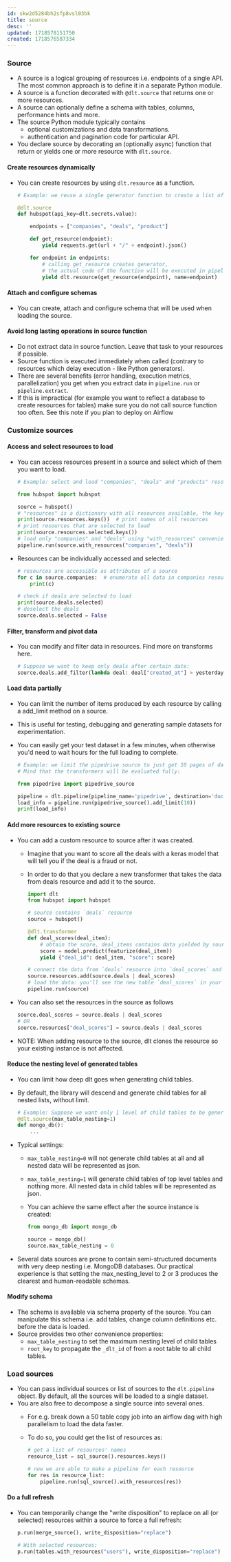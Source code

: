```yaml
---
id: skw2d5284bh2sfp8vsl03bk
title: source
desc: ''
updated: 1718578151750
created: 1718576587334
---
```


### Source

- A source is a logical grouping of resources i.e. endpoints of a single API. The most common approach is to define it in a separate Python module.
- A source is a function decorated with `@dlt.source` that returns one or more resources.
- A source can optionally define a schema with tables, columns, performance hints and more.
- The source Python module typically contains 
  - optional customizations and data transformations.
  - authentication and pagination code for particular API.
- You declare source by decorating an (optionally async) function that return or yields one or more resource with `dlt.source`.

#### Create resources dynamically

- You can create resources by using `dlt.resource` as a function.

    ``` py
    # Example: we reuse a single generator function to create a list of resources for several Hubspot endpoints.

    @dlt.source
    def hubspot(api_key=dlt.secrets.value):

        endpoints = ["companies", "deals", "product"]

        def get_resource(endpoint):
            yield requests.get(url + "/" + endpoint).json()

        for endpoint in endpoints:
            # calling get_resource creates generator,
            # the actual code of the function will be executed in pipeline.run
            yield dlt.resource(get_resource(endpoint), name=endpoint)
    ```

#### Attach and configure schemas

- You can create, attach and configure schema that will be used when loading the source.

#### Avoid long lasting operations in source function

- Do not extract data in source function. Leave that task to your resources if possible.
- Source function is executed immediately when called (contrary to resources which delay execution - like Python generators).
- There are several benefits (error handling, execution metrics, parallelization) you get when you extract data in `pipeline.run` or `pipeline.extract`.
- If this is impractical (for example you want to reflect a database to create resources for tables) make sure you do not call source function too often. See this note if you plan to deploy on Airflow

### Customize sources

#### Access and select resources to load

- You can access resources present in a source and select which of them you want to load.

    ``` py
    # Example: select and load "companies", "deals" and "products" resources:

    from hubspot import hubspot

    source = hubspot()
    # "resources" is a dictionary with all resources available, the key is the resource name
    print(source.resources.keys())  # print names of all resources
    # print resources that are selected to load
    print(source.resources.selected.keys())
    # load only "companies" and "deals" using "with_resources" convenience method
    pipeline.run(source.with_resources("companies", "deals"))
    ```

- Resources can be individually accessed and selected:

    ```` py
    # resources are accessible as attributes of a source
    for c in source.companies:  # enumerate all data in companies resource
        print(c)

    # check if deals are selected to load
    print(source.deals.selected)
    # deselect the deals
    source.deals.selected = False
    ````

#### Filter, transform and pivot data

- You can modify and filter data in resources. Find more on transforms here.

    ``` py
    # Suppose we want to keep only deals after certain date:
    source.deals.add_filter(lambda deal: deal["created_at"] > yesterday)
    ```

#### Load data partially

- You can limit the number of items produced by each resource by calling a add_limit method on a source.
- This is useful for testing, debugging and generating sample datasets for experimentation.
- You can easily get your test dataset in a few minutes, when otherwise you'd need to wait hours for the full loading to complete.

    ``` py
    # Example: we limit the pipedrive source to just get 10 pages of data from each endpoint. 
    # Mind that the transformers will be evaluated fully:

    from pipedrive import pipedrive_source

    pipeline = dlt.pipeline(pipeline_name='pipedrive', destination='duckdb', dataset_name='pipedrive_data')
    load_info = pipeline.run(pipedrive_source().add_limit(10))
    print(load_info)
    ```

#### Add more resources to existing source

- You can add a custom resource to source after it was created.
  - Imagine that you want to score all the deals with a keras model that will tell you if the deal is a fraud or not.
  - In order to do that you declare a new transformer that takes the data from deals resource and add it to the source.

    ``` py
    import dlt
    from hubspot import hubspot

    # source contains `deals` resource
    source = hubspot()

    @dlt.transformer
    def deal_scores(deal_item):
        # obtain the score, deal_items contains data yielded by source.deals
        score = model.predict(featurize(deal_item))
        yield {"deal_id": deal_item, "score": score}

    # connect the data from `deals` resource into `deal_scores` and add to the source
    source.resources.add(source.deals | deal_scores)
    # load the data: you'll see the new table `deal_scores` in your destination!
    pipeline.run(source)
    ```

- You can also set the resources in the source as follows

    ``` py
    source.deal_scores = source.deals | deal_scores
    # OR
    source.resources["deal_scores"] = source.deals | deal_scores
    ```

- NOTE: When adding resource to the source, dlt clones the resource so your existing instance is not affected.

#### Reduce the nesting level of generated tables

- You can limit how deep dlt goes when generating child tables.
- By default, the library will descend and generate child tables for all nested lists, without limit.

    ``` py
    # Example: Suppose we want only 1 level of child tables to be generates (so there are no child tables of child tables). 
    @dlt.source(max_table_nesting=1)
    def mongo_db():
        ...
    ```

- Typical settings:
  - `max_table_nesting=0` will not generate child tables at all and all nested data will be represented as json.
  - `max_table_nesting=1` will generate child tables of top level tables and nothing more. All nested data in child tables will be represented as json.
  - You can achieve the same effect after the source instance is created:

    ``` py
    from mongo_db import mongo_db

    source = mongo_db()
    source.max_table_nesting = 0
    ```

- Several data sources are prone to contain semi-structured documents with very deep nesting i.e. MongoDB databases. Our practical experience is that setting the max_nesting_level to 2 or 3 produces the clearest and human-readable schemas.

#### Modify schema

- The schema is available via schema property of the source. You can manipulate this schema i.e. add tables, change column definitions etc. before the data is loaded.
- Source provides two other convenience properties:
  - `max_table_nesting` to set the maximum nesting level of child tables
  - `root_key` to propagate the `_dlt_id` of from a root table to all child tables.

### Load sources

- You can pass individual sources or list of sources to the `dlt.pipeline` object. By default, all the sources will be loaded to a single dataset.
- You are also free to decompose a single source into several ones.
  - For e.g. break down a 50 table copy job into an airflow dag with high parallelism to load the data faster.
  - To do so, you could get the list of resources as:

    ``` py
    # get a list of resources' names
    resource_list = sql_source().resources.keys()

    # now we are able to make a pipeline for each resource
    for res in resource_list:
        pipeline.run(sql_source().with_resources(res))
    ```

#### Do a full refresh

- You can temporarily change the "write disposition" to replace on all (or selected) resources within a source to force a full refresh:

    ``` py
    p.run(merge_source(), write_disposition="replace")

    # With selected resources:
    p.run(tables.with_resources("users"), write_disposition="replace")
    ```

